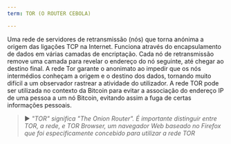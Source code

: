 ```yaml
---
term: TOR (O ROUTER CEBOLA)

---
```

Uma rede de servidores de retransmissão (nós) que torna anónima a origem das ligações TCP na Internet. Funciona através do encapsulamento de dados em várias camadas de encriptação. Cada nó de retransmissão remove uma camada para revelar o endereço do nó seguinte, até chegar ao destino final. A rede Tor garante o anonimato ao impedir que os nós intermédios conheçam a origem e o destino dos dados, tornando muito difícil a um observador rastrear a atividade do utilizador. A rede TOR pode ser utilizada no contexto da Bitcoin para evitar a associação do endereço IP de uma pessoa a um nó Bitcoin, evitando assim a fuga de certas informações pessoais.

> ► *"TOR" significa "The Onion Router". É importante distinguir entre TOR, a rede, e TOR Browser, um navegador Web baseado no Firefox que foi especificamente concebido para utilizar a rede TOR*